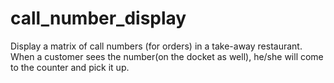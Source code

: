 # call_number_display
Display a matrix of call numbers (for orders) in a take-away restaurant. 
When a customer sees the number(on the docket as well), he/she will come to the counter and pick it up. 
